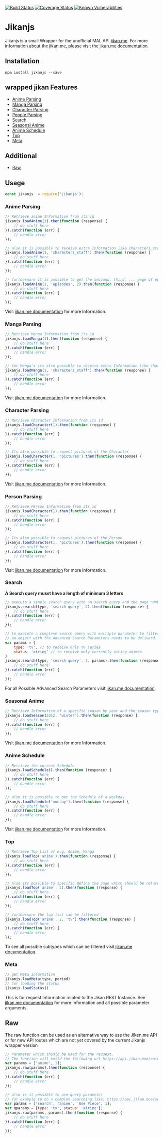 [![Build Status](https://travis-ci.org/zuritor/jikanjs.svg?branch=master)](https://travis-ci.org/zuritor/jikanjs) [![Coverage Status](https://coveralls.io/repos/github/zuritor/jikanjs/badge.svg?branch=master)](https://coveralls.io/github/zuritor/jikanjs?branch=master) [![Known Vulnerabilities](https://snyk.io/test/github/zuritor/jikanjs/badge.svg?targetFile=package.json)](https://snyk.io/test/github/zuritor/jikanjs?targetFile=package.json)
              

Jikanjs
=======

Jikanjs is a small Wrapper for the unofficial MAL API [jikan.me](https://github.com/jikan-me/jikan). For more information about the jikan.me, please visit the [jikan.me documentation](https://jikan.moe/docs).

## Installation

`npm install jikanjs --save`

## wrapped jikan Features

* [Anime Parsing](https://github.com/zuritor/jikanjs#anime-parsing)
* [Manga Parsing](https://github.com/zuritor/jikanjs#manga-parsing)
* [Character Parsing](https://github.com/zuritor/jikanjs#character-parsing)
* [People Parsing](https://github.com/zuritor/jikanjs#person-parsing)
* [Search](https://github.com/zuritor/jikanjs#search)
* [Seasonal Anime](https://github.com/zuritor/jikanjs#seasonal-anime)
* [Anime Schedule](https://github.com/zuritor/jikanjs#anime-schedule)
* [Top](https://github.com/zuritor/jikanjs#top)
* [Meta](https://github.com/zuritor/jikanjs#meta)

## Additional

* [Raw](https://github.com/zuritor/jikanjs#raw)

## Usage

```javascript
const jikanjs  = require('jikanjs');
```

### Anime Parsing

```javascript
// Retrieve anime Information from its id
jikanjs.loadAnime(1).then(function (response) {
    // do stuff here
}).catch(function (err) {
    // handle error
});

// also it is possible to receive extra Information like characters_staff, episodes, etc..
jikanjs.loadAnime(1, 'characters_staff').then(function (response) {
    // do stuff here
}).catch(function (err) {
    // handle error
});

// furthermore it is possible to get the secound, third, ... page of episodes if the anime has more than 100 episodes. 
jikanjs.loadAnime(1, 'episodes', 2).then(function (response) {
    // do stuff here
}).catch(function (err) {
    // handle error
});
```

Visit [jikan.me documentation](https://jikan.docs.apiary.io/#reference/0/anime) for more Information.

### Manga Parsing

```javascript
// Retrieve Manga Information from its id
jikanjs.loadManga(1).then(function (response) {
    // do stuff here
}).catch(function (err) {
    // handle error
});

// for Manga's its also possible to receive extra Information like characters, news, etc..
jikanjs.loadManga(1, 'characters_staff').then(function (response) {
    // do stuff here
}).catch(function (err) {
    // handle error
});
```

Visit [jikan.me documentation](https://jikan.docs.apiary.io/#reference/0/manga) for more Information.

### Character Parsing

```javascript
// Retrieve Character Information from its id
jikanjs.loadCharacter(1).then(function (response) {
    // do stuff here
}).catch(function (err) {
    // handle error
});

// Its also possible to request pictures of the Character
jikanjs.loadCharacter(1, 'pictures').then(function (response) {
    // do stuff here
}).catch(function (err) {
    // handle error
});
```

Visit [jikan.me documentation](https://jikan.docs.apiary.io/#reference/0/character) for more Information.

### Person Parsing

```javascript
// Retrieve Person Information from its id
jikanjs.loadCharacter(1).then(function (response) {
    // do stuff here
}).catch(function (err) {
    // handle error
});

// Its also possible to request pictures of the Person
jikanjs.loadCharacter(1, 'pictures').then(function (response) {
    // do stuff here
}).catch(function (err) {
    // handle error
});
```

Visit [jikan.me documentation](https://jikan.docs.apiary.io/#reference/0/person) for more Information.

### Search

**A Search query musst have a length of minimum 3 letters**

```javascript
// execute a simple search query with an search query and the page number which should given back
jikanjs.search(type, 'search query', 2).then(function (response) {
    // do stuff here
}).catch(function (err) {
    // handle error
});

// to execute a complexe search query with multiple parameter to filter the result 
// an object with the Advanced Search Parameters needs to be deliverd.
var params = {
    type: 'tv', // to receive only tv series
    status: 'airing' // to receive only currently airing animes
}
jikanjs.search(type, 'search query', 2, params).then(function (response) {
    // do stuff here
}).catch(function (err) {
    // handle error
});
```

For all Possible Advanced Search Parameters visit [jikan.me documentation](https://jikan.docs.apiary.io/#reference/0/search).

### Seasonal Anime

```javascript
// Retrieve Information of a specific season by year and the season type
jikanjs.loadSeason(2012, 'winter').then(function (response) {
    // do stuff here
}).catch(function (err) {
    // handle error
});
```

Visit [jikan.me documentation](https://jikan.docs.apiary.io/#reference/0/season) for more Information.

### Anime Schedule

```javascript
// Retrieve the current Schedule 
jikanjs.loadSchedule().then(function (response) {
    // do stuff here
}).catch(function (err) {
    // handle error
});

// also it is possible to get the Schedule of a weekday 
jikanjs.loadSchedule('monday').then(function (response) {
    // do stuff here
}).catch(function (err) {
    // handle error
});
```

Visit [jikan.me documentation](https://jikan.docs.apiary.io/#reference/0/schedule) for more Information.

### Top

```javascript
// Retrieve Top List of e.g. Anime, Manga
jikanjs.loadTop('anime').then(function (response) {
    // do stuff here
}).catch(function (err) {
    // handle error
});

// also its possible to specific define the page which should be returned
jikanjs.loadTop('anime', 2).then(function (response) {
    // do stuff here
}).catch(function (err) {
    // handle error
});

// furthermore the top list can be filtered
jikanjs.loadTop('anime', 2, 'tv').then(function (response) {
    // do stuff here
}).catch(function (err) {
    // handle error
});
```

To see all possible subtypes which can be filtered visit [jikan.me documentation](https://jikan.docs.apiary.io/#reference/0/top).

### Meta

```javascript
// get Meta information
jikanjs.loadMeta(type, period)
// for loading the status
jikanjs.loadStatus()
```

This is for request Information related to the Jikan REST Instance. See [jikan.me documentation](https://jikan.docs.apiary.io/#reference/0/meta) for more Information and all possible parameter arguments.

## Raw

The raw function can be used as an alternative way to use the Jiken.me API or for new API routes which are not yet covered by the current Jikanjs wrapper version

```javascript
// Parameter which should be used for the request. 
// The function will build the following url https://api.jikan.moe/anime/1
var params = ['anime', 1];
jikanjs.raw(params).then(function (response) {
    // do stuff here
}).catch(function (err) {
    // handle error
});

// also is it possible to use query parameter
// for example to do a complex searching like: https://api.jikan.moe/search/anime/One Piece/1?type=tv&status=airing
var params = ['search', 'anime', 'One Piece', 1];
var qparams = {type: 'tv', status: 'airing'};
jikanjs.raw(params, params).then(function (response) {
    // do stuff here
}).catch(function (err) {
    // handle error
});
```